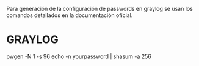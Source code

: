 Para generación de la configuración de passwords en graylog se usan los comandos detallados en la documentación oficial.

# GRAYLOG
pwgen -N 1 -s 96
echo -n yourpassword | shasum -a 256
